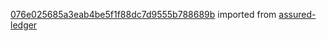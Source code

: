 [076e025685a3eab4be5f1f88dc7d9555b788689b](https://github.com/insolar/assured-ledger/commit/076e025685a3eab4be5f1f88dc7d9555b788689b) imported from [assured-ledger](https://github.com/insolar/assured-ledger)

